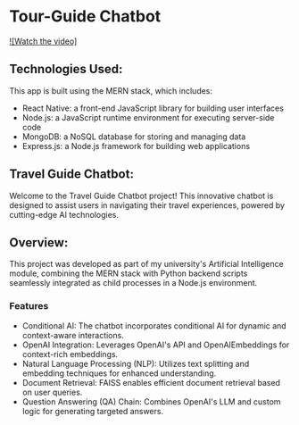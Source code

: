 # Tour-Guide Chatbot

[![Watch the video]](https://raw.github.com/rohitcapstone/capstone-grp24/main/1.mp4)

## Technologies Used:
This app is built using the MERN stack, which includes:
- React Native: a front-end JavaScript library for building user interfaces
- Node.js: a JavaScript runtime environment for executing server-side code
- MongoDB: a NoSQL database for storing and managing data
- Express.js: a Node.js framework for building web applications

## Travel Guide Chatbot:
Welcome to the Travel Guide Chatbot project! This innovative chatbot is designed to assist users in navigating their travel experiences, powered by cutting-edge AI technologies.


## Overview:
This project was developed as part of my university's Artificial Intelligence module, combining the MERN stack with Python backend scripts seamlessly integrated as child processes in a Node.js environment.
### Features
- Conditional AI: The chatbot incorporates conditional AI for dynamic and context-aware interactions.
- OpenAI Integration: Leverages OpenAI's API and OpenAIEmbeddings for context-rich embeddings.
- Natural Language Processing (NLP): Utilizes text splitting and embedding techniques for enhanced understanding.
- Document Retrieval: FAISS enables efficient document retrieval based on user queries.
- Question Answering (QA) Chain: Combines OpenAI's LLM and custom logic for generating targeted answers.
